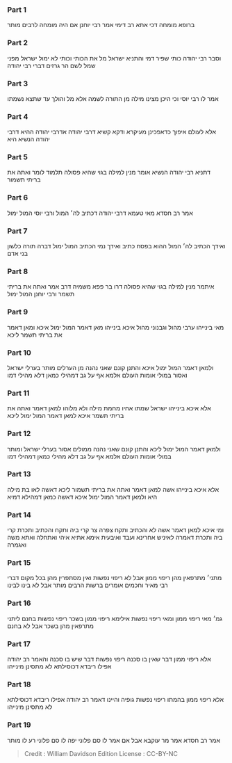 
### Part 1
ברופא מומחה דכי אתא רב דימי אמר רבי יוחנן אם היה מומחה לרבים מותר

### Part 2
וסבר רבי יהודה כותי שפיר דמי והתניא ישראל מל את הכותי וכותי לא ימול ישראל מפני שמל לשם הר גרזים דברי רבי יהודה

### Part 3
אמר לו רבי יוסי וכי היכן מצינו מילה מן התורה לשמה אלא מל והולך עד שתצא נשמתו

### Part 4
אלא לעולם איפוך כדאפכינן מעיקרא ודקא קשיא דרבי יהודה אדרבי יהודה ההיא דרבי יהודה הנשיא היא

### Part 5
דתניא רבי יהודה הנשיא אומר מנין למילה בגוי שהיא פסולה תלמוד לומר ואתה את בריתי תשמור

### Part 6
אמר רב חסדא מאי טעמא דרבי יהודה דכתיב לה׳ המול ורבי יוסי המול ימול

### Part 7
ואידך הכתיב לה׳ המול ההוא בפסח כתיב ואידך נמי הכתיב המול ימול דברה תורה כלשון בני אדם

### Part 8
איתמר מנין למילה בגוי שהיא פסולה דרו בר פפא משמיה דרב אמר ואתה את בריתי תשמר ורבי יוחנן המול ימול

### Part 9
מאי בינייהו ערבי מהול וגבנוני מהול איכא בינייהו מאן דאמר המול ימול איכא ומאן דאמר את בריתי תשמר ליכא

### Part 10
ולמאן דאמר המול ימול איכא והתנן קונם שאני נהנה מן הערלים מותר בערלי ישראל ואסור במולי אומות העולם אלמא אף על גב דמהילי כמאן דלא מהילי דמו

### Part 11
אלא איכא בינייהו ישראל שמתו אחיו מחמת מילה ולא מלוהו למאן דאמר ואתה את בריתי תשמר איכא למאן דאמר המול ימול ליכא

### Part 12
ולמאן דאמר המול ימול ליכא והתנן קונם שאני נהנה ממולים אסור בערלי ישראל ומותר במולי אומות העולם אלמא אף על גב דלא מהילי כמאן דמהילי דמו

### Part 13
אלא איכא בינייהו אשה למאן דאמר ואתה את בריתי תשמור ליכא דאשה לאו בת מילה היא ולמאן דאמר המול ימול איכא דאשה כמאן דמהילא דמיא

### Part 14
ומי איכא למאן דאמר אשה לא והכתיב ותקח צפרה צר קרי ביה ותקח והכתיב ותכרת קרי ביה ותכרת דאמרה לאיניש אחרינא ועבד ואיבעית אימא אתיא איהי ואתחלה ואתא משה ואגמרה

### Part 15
מתני׳ מתרפאין מהן ריפוי ממון אבל לא ריפוי נפשות ואין מסתפרין מהן בכל מקום דברי רבי מאיר וחכמים אומרים ברשות הרבים מותר אבל לא בינו לבינו

### Part 16
גמ׳ מאי ריפוי ממון ומאי ריפוי נפשות אילימא ריפוי ממון בשכר ריפוי נפשות בחנם ליתני מתרפאין מהן בשכר אבל לא בחנם

### Part 17
אלא ריפוי ממון דבר שאין בו סכנה ריפוי נפשות דבר שיש בו סכנה והאמר רב יהודה אפילו ריבדא דכוסילתא לא מתסינן מינייהו

### Part 18
אלא ריפוי ממון בהמתו ריפוי נפשות גופיה והיינו דאמר רב יהודה אפילו ריבדא דכוסילתא לא מתסינן מינייהו

### Part 19
אמר רב חסדא אמר מר עוקבא אבל אם אמר לו סם פלוני יפה לו סם פלוני רע לו מותר

>Credit : William Davidson Edition
>License : CC-BY-NC